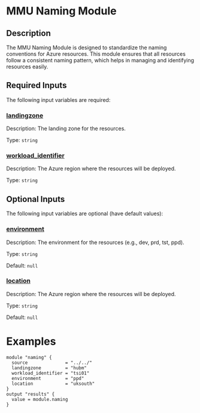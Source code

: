 <!-- Begin tf-docs  -->
# MMU Naming Module

## Description

The MMU Naming Module is designed to standardize the naming conventions for Azure resources. This module ensures that all resources follow a consistent naming pattern, which helps in managing and identifying resources easily.



## Required Inputs

The following input variables are required:

### <a name="input_landingzone"></a> [landingzone](#input\_landingzone)

Description: The landing zone for the resources.

Type: `string`

### <a name="input_workload_identifier"></a> [workload\_identifier](#input\_workload\_identifier)

Description: The Azure region where the resources will be deployed.

Type: `string`

## Optional Inputs

The following input variables are optional (have default values):

### <a name="input_environment"></a> [environment](#input\_environment)

Description: The environment for the resources (e.g., dev, prd, tst, ppd).

Type: `string`

Default: `null`

### <a name="input_location"></a> [location](#input\_location)

Description: The Azure region where the resources will be deployed.

Type: `string`

Default: `null`



# Examples

```hcl
module "naming" {
  source              = "../../"
  landingzone         = "hubm"
  workload_identifier = "tsi01"
  environment         = "ppd"
  location            = "uksouth"
}
output "results" {
  value = module.naming
}
```
<!-- End tf-docs -->